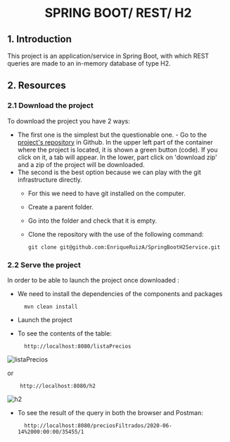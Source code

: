 <div align="center">
        <h1> SPRING BOOT/ REST/ H2</h1>
</div>

## **1. Introduction**  

This project is an application/service in Spring Boot, with which REST queries are made to an in-memory database of type H2.

<a name="resources"></a>

## **2. Resources**

<a name="download"></a>

### **2.1 Download the project**

To download the project you have 2 ways:

- The first one is the simplest but the questionable one. - Go to the [project's repository](https://github.com/EnriqueRuizA/SpringBootH2Service) in Github. In the upper left part of the container where the project is located, it is shown a green button (code). If you click on it, a tab will appear. In the lower, part click on 'download zip' and a zip of the project will be downloaded.
- The second is the best option because we can play with the git infrastructure directly.
  - For this we need to have git installed on the computer.
  - Create a parent folder.
  - Go into the folder and check that it is empty.
  - Clone the repository with the use of the following command:

        git clone git@github.com:EnriqueRuizA/SpringBootH2Service.git

<a name="serve"></a>

### **2.2 Serve the project**

In order to be able to launch the project once downloaded :

* We need to install the dependencies of the components and packages

        mvn clean install
        
* Launch the project

* To see the contents of the table:

        http://localhost:8080/listaPrecios
        
![](../service/img/listaPrecios.jpg "listaPrecios")

 or
 
        http://localhost:8080/h2
     
![](../service/img/h2.jpg "h2")

        
* To see the result of the query in both the browser and Postman:

        http://localhost:8080/preciosFiltrados/2020-06-14%2000:00:00/35455/1
